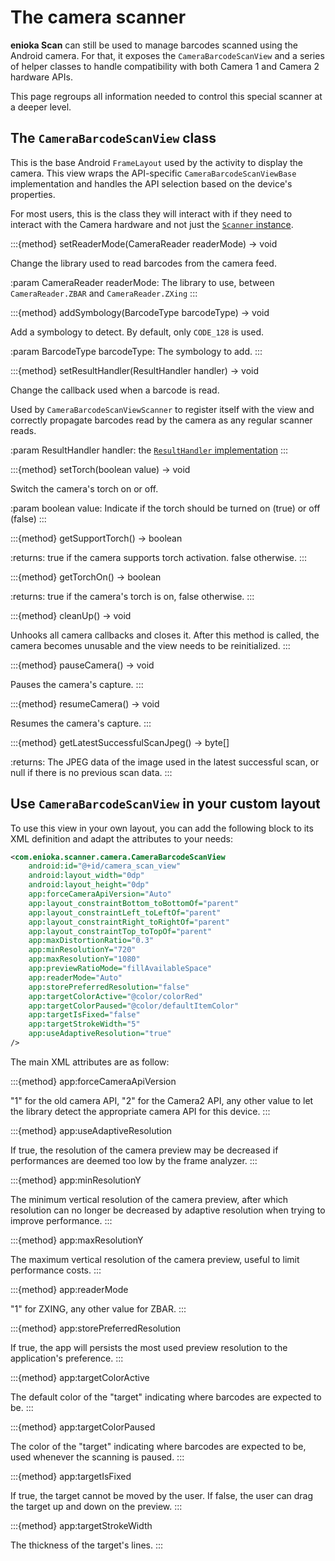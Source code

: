 # The camera scanner

**enioka Scan** can still be used to manage barcodes scanned using the Android camera. For that, it
exposes the `CameraBarcodeScanView` and a series of helper classes to handle compatibility with both
Camera 1 and Camera 2 hardware APIs.

This page regroups all information needed to control this special scanner at a deeper level.

## The `CameraBarcodeScanView` class

This is the base Android `FrameLayout` used by the activity to display the camera. This view wraps
the API-specific `CameraBarcodeScanViewBase` implementation and handles the API selection based on
the device's properties.

For most users, this is the class they will interact with if they need to interact with the Camera
hardware and not just the [`Scanner` instance](scanner.md#the-scanner-interface).

:::{method} setReaderMode(CameraReader readerMode) -> void

Change the library used to read barcodes from the camera feed.

:param CameraReader readerMode: The library to use, between `CameraReader.ZBAR` and 
    `CameraReader.ZXing`
:::

:::{method} addSymbology(BarcodeType barcodeType) -> void

Add a symbology to detect. By default, only `CODE_128` is used.

:param BarcodeType barcodeType: The symbology to add.
:::

:::{method} setResultHandler(ResultHandler handler) -> void

Change the callback used when a barcode is read. 

Used by `CameraBarcodeScanViewScanner` to register itself with the view and correctly propagate
barcodes read by the camera as any regular scanner reads.

:param ResultHandler handler: the 
    [`ResultHandler` implementation](scanner_callbacks.md#the-camerabarcodescanviewresulthandler-interface)
:::

:::{method} setTorch(boolean value) -> void

Switch the camera's torch on or off.

:param boolean value: Indicate if the torch should be turned on (true) or off (false)
:::

:::{method} getSupportTorch() -> boolean

:returns: true if the camera supports torch activation. false otherwise.
:::

:::{method} getTorchOn() -> boolean

:returns: true if the camera's torch is on, false otherwise.
:::

:::{method} cleanUp() -> void

Unhooks all camera callbacks and closes it. After this method is called, the camera becomes unusable
and the view needs to be reinitialized.
:::

:::{method} pauseCamera() -> void

Pauses the camera's capture.
:::

:::{method} resumeCamera() -> void

Resumes the camera's capture.
:::

:::{method} getLatestSuccessfulScanJpeg() -> byte[]

:returns: The JPEG data of the image used in the latest successful scan, or null if there is no
    previous scan data.
:::

## Use `CameraBarcodeScanView` in your custom layout

To use this view in your own layout, you can add the following block to its XML definition and adapt
the attributes to your needs:

```xml
<com.enioka.scanner.camera.CameraBarcodeScanView
    android:id="@+id/camera_scan_view"
    android:layout_width="0dp"
    android:layout_height="0dp"
    app:forceCameraApiVersion="Auto"
    app:layout_constraintBottom_toBottomOf="parent"
    app:layout_constraintLeft_toLeftOf="parent"
    app:layout_constraintRight_toRightOf="parent"
    app:layout_constraintTop_toTopOf="parent"
    app:maxDistortionRatio="0.3"
    app:minResolutionY="720"
    app:maxResolutionY="1080"
    app:previewRatioMode="fillAvailableSpace"
    app:readerMode="Auto"
    app:storePreferredResolution="false"
    app:targetColorActive="@color/colorRed"
    app:targetColorPaused="@color/defaultItemColor"
    app:targetIsFixed="false"
    app:targetStrokeWidth="5"
    app:useAdaptiveResolution="true" 
/>
```

The main XML attributes are as follow:

:::{method} app:forceCameraApiVersion

"1" for the old camera API, "2" for the Camera2 API, any other value to let the library detect the
appropriate camera API for this device.
:::

:::{method} app:useAdaptiveResolution

If true, the resolution of the camera preview may be decreased if performances are deemed too low
by the frame analyzer.
:::

:::{method} app:minResolutionY

The minimum vertical resolution of the camera preview, after which resolution can no longer be
decreased by adaptive resolution when trying to improve performance.
:::

:::{method} app:maxResolutionY

The maximum vertical resolution of the camera preview, useful to limit performance costs.
:::

:::{method} app:readerMode

"1" for ZXING, any other value for ZBAR.
:::

:::{method} app:storePreferredResolution

If true, the app will persists the most used preview resolution to the application's preference.
:::

:::{method} app:targetColorActive

The default color of the "target" indicating where barcodes are expected to be.
:::

:::{method} app:targetColorPaused

The color of the "target" indicating where barcodes are expected to be, used whenever the scanning
is paused.
:::

:::{method} app:targetIsFixed

If true, the target cannot be moved by the user. If false, the user can drag the target up and down
on the preview.
:::

:::{method} app:targetStrokeWidth

The thickness of the target's lines.
:::